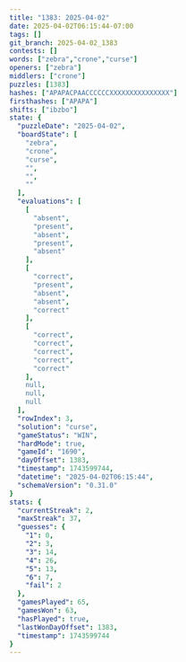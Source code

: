 ```yaml
---
title: "1383: 2025-04-02"
date: 2025-04-02T06:15:44-07:00
tags: []
git_branch: 2025-04-02_1383
contests: []
words: ["zebra","crone","curse"]
openers: ["zebra"]
middlers: ["crone"]
puzzles: [1383]
hashes: ["APAPACPAACCCCCCXXXXXXXXXXXXXXX"]
firsthashes: ["APAPA"]
shifts: ["ibzbo"]
state: {
  "puzzleDate": "2025-04-02",
  "boardState": [
    "zebra",
    "crone",
    "curse",
    "",
    "",
    ""
  ],
  "evaluations": [
    [
      "absent",
      "present",
      "absent",
      "present",
      "absent"
    ],
    [
      "correct",
      "present",
      "absent",
      "absent",
      "correct"
    ],
    [
      "correct",
      "correct",
      "correct",
      "correct",
      "correct"
    ],
    null,
    null,
    null
  ],
  "rowIndex": 3,
  "solution": "curse",
  "gameStatus": "WIN",
  "hardMode": true,
  "gameId": "1690",
  "dayOffset": 1383,
  "timestamp": 1743599744,
  "datetime": "2025-04-02T06:15:44",
  "schemaVersion": "0.31.0"
}
stats: {
  "currentStreak": 2,
  "maxStreak": 37,
  "guesses": {
    "1": 0,
    "2": 3,
    "3": 14,
    "4": 26,
    "5": 13,
    "6": 7,
    "fail": 2
  },
  "gamesPlayed": 65,
  "gamesWon": 63,
  "hasPlayed": true,
  "lastWonDayOffset": 1383,
  "timestamp": 1743599744
}
---
```

<!-- more -->
